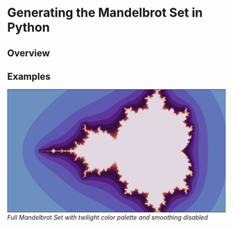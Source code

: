 # Generating the Mandelbrot Set in Python
## Overview


## Examples
![example1](ReadMe_Images/mandel1.png)
*Full Mandelbrot Set with twilight color palette and smoothing disabled*
